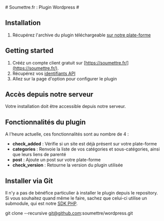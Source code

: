 # Soumettre.fr : Plugin Wordpress #

## Installation ##
1. Récupérez l'archive du plugin téléchargeable [sur notre plate-forme](https://soumettre.fr/webmasters) 

## Getting started ##
1. Crééz un compte client gratuit sur [https://soumettre.fr/](https://soumettre.fr/).
1. Récupérez vos [identifiants API](https://soumettre.fr/user/api)
1. Allez sur la page d'option pour configurer le plugin

## Accès depuis notre serveur ##

Votre installation doit être accessible depuis notre serveur.

## Fonctionnalités du plugin ##

A l'heure actuelle, ces fonctionnalités sont au nombre de 4 : 

+ __check_added__ : Vérifie si un site est déjà présent sur votre plate-forme
+ __categories__ : Renvoie la liste de vos catégories et sous-catégories, ainsi que leurs liens de parenté
+ __post__ : Ajoute un post sur votre plate-forme
+ __check_version__ : Retourne la version du plugin utilisée

## Installer via Git ##
Il n'y a pas de bénéfice particulier à installer le plugin depuis le repository.
Si vous souhaitez quand même le faire, sachez que celui-ci utilise un submodule, qui est notre [SDK PHP](https://github.com/soumettre/sdk-api-php).

git clone --recursive git@github.com:soumettre/wordpress.git
